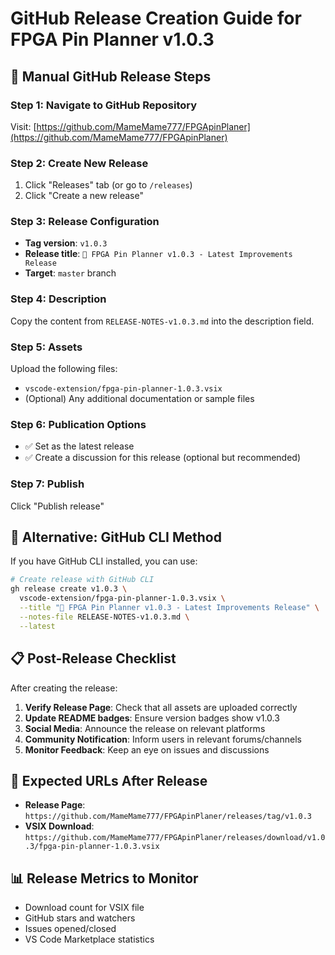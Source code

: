 # GitHub Release Creation Guide for FPGA Pin Planner v1.0.3

## 🚀 Manual GitHub Release Steps

### Step 1: Navigate to GitHub Repository
Visit: [https://github.com/MameMame777/FPGApinPlaner](https://github.com/MameMame777/FPGApinPlaner)

### Step 2: Create New Release
1. Click "Releases" tab (or go to `/releases`)
2. Click "Create a new release"

### Step 3: Release Configuration
- **Tag version**: `v1.0.3`
- **Release title**: `🎉 FPGA Pin Planner v1.0.3 - Latest Improvements Release`
- **Target**: `master` branch

### Step 4: Description
Copy the content from `RELEASE-NOTES-v1.0.3.md` into the description field.

### Step 5: Assets
Upload the following files:
- `vscode-extension/fpga-pin-planner-1.0.3.vsix`
- (Optional) Any additional documentation or sample files

### Step 6: Publication Options
- ✅ Set as the latest release
- ✅ Create a discussion for this release (optional but recommended)

### Step 7: Publish
Click "Publish release"

## 🤖 Alternative: GitHub CLI Method

If you have GitHub CLI installed, you can use:

```bash
# Create release with GitHub CLI
gh release create v1.0.3 \
  vscode-extension/fpga-pin-planner-1.0.3.vsix \
  --title "🎉 FPGA Pin Planner v1.0.3 - Latest Improvements Release" \
  --notes-file RELEASE-NOTES-v1.0.3.md \
  --latest
```

## 📋 Post-Release Checklist

After creating the release:

1. **Verify Release Page**: Check that all assets are uploaded correctly
2. **Update README badges**: Ensure version badges show v1.0.3
3. **Social Media**: Announce the release on relevant platforms
4. **Community Notification**: Inform users in relevant forums/channels
5. **Monitor Feedback**: Keep an eye on issues and discussions

## 🔗 Expected URLs After Release

- **Release Page**: `https://github.com/MameMame777/FPGApinPlaner/releases/tag/v1.0.3`
- **VSIX Download**: `https://github.com/MameMame777/FPGApinPlaner/releases/download/v1.0.3/fpga-pin-planner-1.0.3.vsix`

## 📊 Release Metrics to Monitor

- Download count for VSIX file
- GitHub stars and watchers
- Issues opened/closed
- VS Code Marketplace statistics
